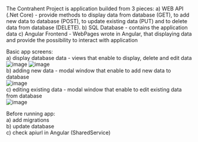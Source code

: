 The Contrahent Project is application builded from 3 pieces:
  a) WEB API (.Net Core) - provide methods to display data from database (GET), to add new data to database (POST), to update existing data (PUT) and to delete data from database (DELETE).
  b) SQL Database - contains the application data
  c) Angular Frontend - WebPages wrote in Angular, that displaying data and provide the possibility to interact with application
  
  Basic app screens:<br>
  a) display database data - views that enable to display, delete and edit data<br>
  ![image](https://user-images.githubusercontent.com/32547421/135588078-7f25d42f-9938-48ea-a756-e0f32da045b8.png)
  ![image](https://user-images.githubusercontent.com/32547421/135588121-262064a9-3126-468d-81a9-0671ad117e6d.png)
  <br>
  b) adding new data - modal window that enable to add new data to database<br>
  ![image](https://user-images.githubusercontent.com/32547421/135588340-5a3cd8b5-ba59-4c3f-9968-9fc455380ac1.png)
  <br>
  c) editing existing data - modal window that enable to edit existing data from database<br>
  ![image](https://user-images.githubusercontent.com/32547421/135588392-a0ccaf31-f3b8-4e1e-85d7-40265db6a914.png)

Before running app:<br>
a) add migrations <br>
b) update database<br>
c) check apiurl in Angular (SharedService)<br>
